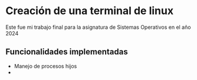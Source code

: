 # Creación de una terminal de linux
Este fue mi trabajo final para la asignatura de Sistemas Operativos en el año 2024

## Funcionalidades implementadas
- Manejo de procesos hijos
- 
